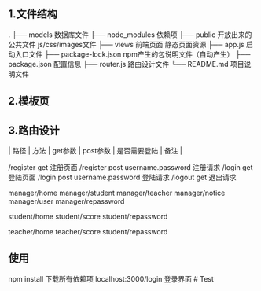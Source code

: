 ## 1.文件结构
.
├── models 数据库文件
├── node_modules 依赖项
├── public 开放出来的公共文件 js/css/images文件 
├── views 前端页面 静态页面资源
├── app.js 启动入口文件 
├── package-lock.json npm产生的包说明文件（自动产生）
├── package.json 配置信息 
├── router.js 路由设计文件
└── README.md 项目说明文件
## 2.模板页

## 3.路由设计

| 路径 | 方法 | get参数 | post参数 | 是否需要登陆 | 备注 |

/register get 注册页面
/register post username.password  注册请求
/login get  登陆页面
/login post username.password 登陆请求
/logout get 退出请求

manager/home
manager/student
manager/teacher
manager/notice
manager/user
manager/repassword

student/home
student/score
student/repassword

teacher/home
teacher/score
student/repassword

## 使用
npm install 下载所有依赖项
localhost:3000/login 登录界面
#   T e s t  
 